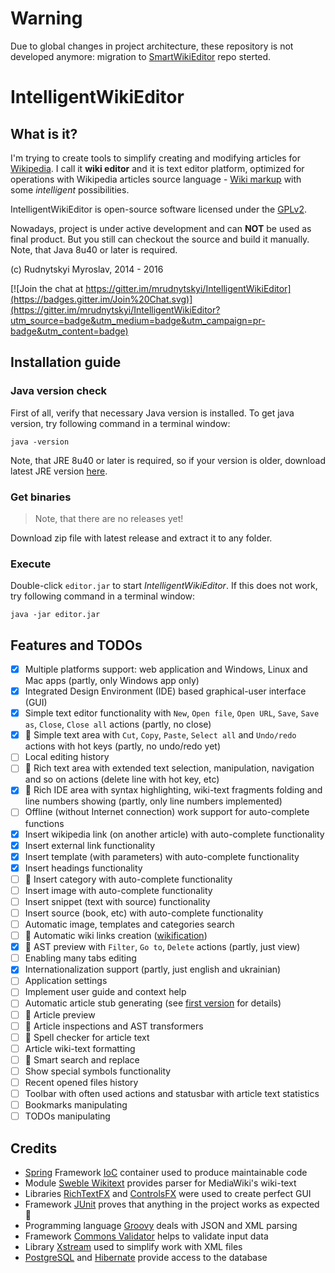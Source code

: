 # Warning
Due to global changes in project architecture, these repository is not developed anymore: migration to [SmartWikiEditor](https://github.com/mrudnytskyi/SmartWikiEditor) repo sterted.

# IntelligentWikiEditor
## What is it?
I'm trying to create tools to simplify creating and modifying articles for [Wikipedia](http://en.wikipedia.org).
I call it **wiki editor** and it is text editor platform, optimized for operations with Wikipedia articles source
language - [Wiki markup](http://en.wikipedia.org/wiki/Help:Wiki_markup) with some _intelligent_ possibilities.

IntelligentWikiEditor is open-source software licensed under the
[GPLv2](http://www.gnu.org/licenses/old-licenses/gpl-2.0.en.html).

Nowadays, project is under active development and can **NOT** be used as final product. But you still can checkout
the source and build it manually. Note, that Java 8u40 or later is required.

(c) Rudnytskyi Myroslav, 2014 - 2016

[![Join the chat at https://gitter.im/mrudnytskyi/IntelligentWikiEditor](https://badges.gitter.im/Join%20Chat.svg)](https://gitter.im/mrudnytskyi/IntelligentWikiEditor?utm_source=badge&utm_medium=badge&utm_campaign=pr-badge&utm_content=badge)

## Installation guide
### Java version check
First of all, verify that necessary Java version is installed. To get java version, try following command in a
terminal window:
```
java -version
```
Note, that JRE 8u40 or later is required, so if your version is older, download latest JRE version
[here](http://www.oracle.com/technetwork/java/javase/downloads/jre8-downloads-2133155.html).

### Get binaries
> Note, that there are no releases yet!

Download zip file with latest release and extract it to any folder.

### Execute
Double-click `editor.jar` to start _IntelligentWikiEditor_. If this does not work, try following command in a
terminal window:
```
java -jar editor.jar
```

## Features and TODOs
* [x] Multiple platforms support: web application and Windows, Linux and Mac apps (partly, only Windows app only)
* [x] Integrated Design Environment (IDE) based graphical-user interface (GUI)
* [x] Simple text editor functionality with `New`, `Open file`, `Open URL`, `Save`, `Save as`, `Close`, `Close all`
actions (partly, no close)
* [x] :gem: Simple text area with `Cut`, `Copy`, `Paste`, `Select all` and `Undo/redo` actions with hot keys (partly,
no undo/redo yet)
* [ ] Local editing history
* [ ] :gem: Rich text area with extended text selection, manipulation, navigation and so on actions (delete line with hot key, etc)
* [x] :gem: Rich IDE area with syntax highlighting, wiki-text fragments folding and line numbers showing (partly, only line
numbers implemented)
* [ ] Offline (without Internet connection) work support for auto-complete functions
* [x] Insert wikipedia link (on another article) with auto-complete functionality
* [x] Insert external link functionality
* [x] Insert template (with parameters) with auto-complete functionality
* [x] Insert headings functionality
* [ ] :gem: Insert category with auto-complete functionality
* [ ] Insert image with auto-complete functionality
* [ ] Insert snippet (text with source) functionality
* [ ] Insert source (book, etc) with auto-complete functionality
* [ ] Automatic image, templates and categories search
* [ ] :gem: Automatic wiki links creation ([wikification](https://en.wikipedia.org/wiki/Wikification))
* [x] :gem: AST preview with `Filter`, `Go to`, `Delete` actions (partly, just view)
* [ ] Enabling many tabs editing
* [x] Internationalization support (partly, just english and ukrainian)
* [ ] Application settings
* [ ] Implement user guide and context help
* [ ] Automatic article stub generating (see [first version](https://github.com/mrudnytskyi/WikiBot) for details)
* [ ] :gem: Article preview
* [ ] :gem: Article inspections and AST transformers
* [ ] :gem: Spell checker for article text
* [ ] Article wiki-text formatting
* [ ] :gem: Smart search and replace
* [ ] Show special symbols functionality
* [ ] Recent opened files history
* [ ] Toolbar with often used actions and statusbar with article text statistics
* [ ] Bookmarks manipulating
* [ ] TODOs manipulating

## Credits
* [Spring](https://spring.io) Framework [IoC](https://en.wikipedia.org/wiki/Inversion_of_control) container
used to produce maintainable code
* Module [Sweble Wikitext](https://github.com/sweble/sweble-wikitext) provides parser for MediaWiki's wiki-text
* Libraries [RichTextFX](https://github.com/TomasMikula/RichTextFX) and
[ControlsFX](http://fxexperience.com/controlsfx/) were used to create perfect GUI
* Framework [JUnit](http://junit.org) proves that anything in the project works as expected :bug:
* Programming language [Groovy](http://www.groovy-lang.org) deals with JSON and XML parsing
* Framework [Commons Validator](https://commons.apache.org/proper/commons-validator/) helps to validate input data
* Library [Xstream](http://x-stream.github.io) used to simplify work with XML files
* [PostgreSQL](https://www.postgresql.org) and [Hibernate](http://hibernate.org) provide access to the database

